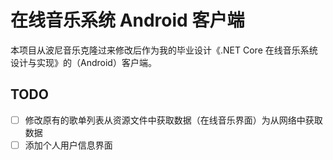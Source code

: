 # 在线音乐系统 Android 客户端

本项目从波尼音乐克隆过来修改后作为我的毕业设计《.NET Core 在线音乐系统设计与实现》的（Android）客户端。

## TODO
- [ ] 修改原有的歌单列表从资源文件中获取数据（在线音乐界面）为从网络中获取数据
- [ ] 添加个人用户信息界面
